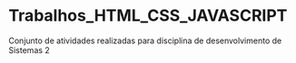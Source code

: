 # Trabalhos_HTML_CSS_JAVASCRIPT
Conjunto de atividades realizadas para disciplina de desenvolvimento de Sistemas 2
